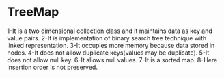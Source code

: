 # TreeMap
1-It is a two dimensional collection class and it maintains data as key and value pairs.
2-It is implementation of binary search tree technique with linked representation.
3-It occupies more memory because data stored in nodes.
4-It does not allow duplicate keys(values may be duplicate).
5-It does not allow null key.
6-It allows null values.
7-It is a sorted map.
8-Here insertion order is not preserved.
